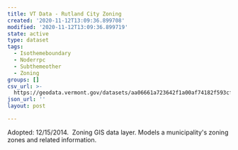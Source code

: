 ```yaml
---
title: VT Data - Rutland City Zoning
created: '2020-11-12T13:09:36.899708'
modified: '2020-11-12T13:09:36.899719'
state: active
type: dataset
tags:
  - Isothemeboundary
  - Noderrpc
  - Subthemeother
  - Zoning
groups: []
csv_url: >-
  https://geodata.vermont.gov/datasets/aa06661a723642f1a00af74182f593cf_0.csv?outSR=%7B%22latestWkid%22%3A3857%2C%22wkid%22%3A102100%7D
json_url: ''
layout: post

---
```

Adopted: 12/15/2014.  Zoning GIS data layer. Models a municipality's zoning zones and related information.
